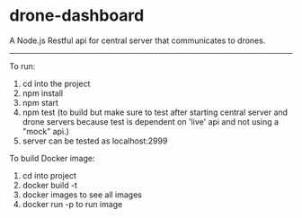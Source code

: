 # drone-dashboard
A Node.js Restful api for central server that communicates to drones.
***********************************************************************************************************************

To run:

1) cd into the project
2) npm install
3) npm start
4) npm test (to build but make sure to test after starting central server and drone servers because test is dependent on 'live' api and not using a "mock" api.)
5) server can be tested as localhost:2999

To build Docker image:
1) cd into project
2) docker build -t <project>
3) docker images to see all images
4) docker run -p to run image